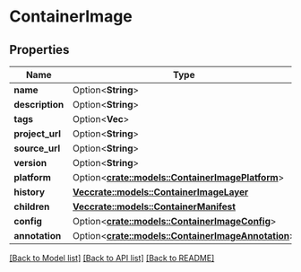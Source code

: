 # ContainerImage

## Properties

Name | Type | Description | Notes
------------ | ------------- | ------------- | -------------
**name** | Option<**String**> |  | [optional]
**description** | Option<**String**> |  | [optional]
**tags** | Option<**Vec<String>**> |  | [optional]
**project_url** | Option<**String**> |  | [optional]
**source_url** | Option<**String**> |  | [optional]
**version** | Option<**String**> |  | [optional]
**platform** | Option<[**crate::models::ContainerImagePlatform**](ContainerImagePlatform.md)> |  | [optional]
**history** | [**Vec<crate::models::ContainerImageLayer>**](ContainerImageLayer.md) |  | 
**children** | [**Vec<crate::models::ContainerManifest>**](ContainerManifest.md) |  | 
**config** | Option<[**crate::models::ContainerImageConfig**](ContainerImageConfig.md)> |  | [optional]
**annotation** | Option<[**crate::models::ContainerImageAnnotation**](ContainerImageAnnotation.md)> |  | [optional]

[[Back to Model list]](../README.md#documentation-for-models) [[Back to API list]](../README.md#documentation-for-api-endpoints) [[Back to README]](../README.md)


